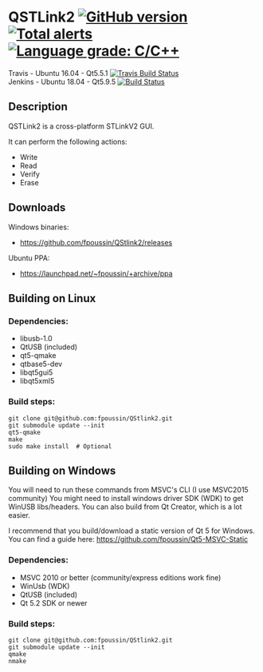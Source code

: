 # QSTLink2 [![GitHub version](https://badge.fury.io/gh/fpoussin%2Fqstlink2.svg)](https://badge.fury.io/gh/fpoussin%2Fqstlink2) [![Total alerts](https://img.shields.io/lgtm/alerts/g/fpoussin/QStlink2.svg?logo=lgtm&logoWidth=18)](https://lgtm.com/projects/g/fpoussin/QStlink2/alerts/) [![Language grade: C/C++](https://img.shields.io/lgtm/grade/cpp/g/fpoussin/QStlink2.svg?logo=lgtm&logoWidth=18)](https://lgtm.com/projects/g/fpoussin/QStlink2/context:cpp)  

Travis - Ubuntu 16.04 - Qt5.5.1 [![Travis Build Status](https://travis-ci.org/fpoussin/QStlink2.svg?branch=master)](https://travis-ci.org/fpoussin/QStlink2)  
Jenkins - Ubuntu 18.04 - Qt5.9.5 [![Build Status](https://jenkins.netyxia.net/buildStatus/icon?job=QStlink2%2Fmaster)](https://jenkins.netyxia.net/job/QStlink2/job/master/)  

## Description

QSTLink2 is a cross-platform STLinkV2 GUI.

It can perform the following actions:
 - Write
 - Read
 - Verify
 - Erase

## Downloads

Windows binaries:  
 - https://github.com/fpoussin/QStlink2/releases  

Ubuntu PPA: 
 - https://launchpad.net/~fpoussin/+archive/ppa  
 
## Building on Linux

### Dependencies:
 - libusb-1.0
 - QtUSB (included)
 - qt5-qmake
 - qtbase5-dev
 - libqt5gui5
 - libqt5xml5
 
### Build steps:

    git clone git@github.com:fpoussin/QStlink2.git
    git submodule update --init
    qt5-qmake
    make
    sudo make install  # Optional


## Building on Windows

You will need to run these commands from MSVC's CLI (I use MSVC2015 community)
You might need to install windows driver SDK (WDK) to get WinUSB libs/headers.
You can also build from Qt Creator, which is a lot easier.

I recommend that you build/download a static version of Qt 5 for Windows.  
You can find a guide here: https://github.com/fpoussin/Qt5-MSVC-Static

### Dependencies:
 - MSVC 2010 or better (community/express editions work fine)
 - WinUsb (WDK)
 - QtUSB (included)
 - Qt 5.2 SDK or newer

### Build steps:

    git clone git@github.com:fpoussin/QStlink2.git
    git submodule update --init
    qmake
    nmake
